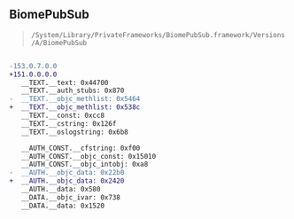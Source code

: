 ## BiomePubSub

> `/System/Library/PrivateFrameworks/BiomePubSub.framework/Versions/A/BiomePubSub`

```diff

-153.0.7.0.0
+151.0.0.0.0
   __TEXT.__text: 0x44700
   __TEXT.__auth_stubs: 0x870
-  __TEXT.__objc_methlist: 0x5464
+  __TEXT.__objc_methlist: 0x538c
   __TEXT.__const: 0xcc8
   __TEXT.__cstring: 0x126f
   __TEXT.__oslogstring: 0x6b8

   __AUTH_CONST.__cfstring: 0xf00
   __AUTH_CONST.__objc_const: 0x15010
   __AUTH_CONST.__objc_intobj: 0xa8
-  __AUTH.__objc_data: 0x22b0
+  __AUTH.__objc_data: 0x2420
   __AUTH.__data: 0x580
   __DATA.__objc_ivar: 0x738
   __DATA.__data: 0x1520

```
